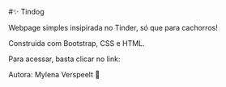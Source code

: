 #✨ Tindog
<p>Webpage simples insipirada no Tinder, só que para cachorros!</p> 
<p>Construida com Bootstrap, CSS e HTML.</p>
<p>Para acessar, basta clicar no link:  </p>
<p>Autora: Mylena Verspeelt 🌻</p>
